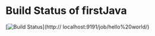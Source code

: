 # Build Status of firstJava

[![Build Status](http://localhost:9191/buildStatus/icon?job=hello+world)](http://
localhost:9191/job/hello%20world/)
